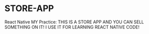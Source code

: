 # STORE-APP
React Native MY Practice: THIS IS A STORE APP AND YOU CAN SELL SOMETHING ON IT! I USE IT FOR LEARNING REACT NATIVE CODE!
